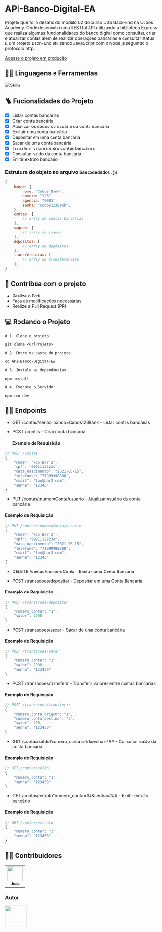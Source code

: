 # API-Banco-Digital-EA

Projeto que foi o desafio do modulo 02 do curso DDS Back-End na Cubos Academy. Onde desenvolvi uma RESTful API utilizando a biblioteca Express que realiza algumas funcionalidades do banco digital como consultar, criar e atualizar contas alem de realizar operaçoes bancarias e consultar status.
È um projeto Bacn-End utilizando JavaScript com o Node.js seguindo o protocolo http. 
  </p>

[Acesse o projeto em produção](https://github.com/ErickAlvDev/API-Banco-Digital-EA)

## :man_mechanic: Linguagens e Ferramentas

![Skills](https://skillicons.dev/icons?i=nodejs,js,express)

## :ladder: Fucionalidades do Projeto

- [x] Listar contas bancárias
- [x] Criar conta bancária
- [x] Atualizar os dados do usuário da conta bancária
- [X] Excluir uma conta bancária
- [X] Depósitar em uma conta bancária
- [X] Sacar de uma conta bancária
- [x] Transferir valores entre contas bancárias
- [x] Consultar saldo da conta bancária
- [X] Emitir extrato bancário

### Estrutura do objeto no arquivo `bancodedados.js`

```javascript
{
    banco: {
        nome: "Cubos Bank",
        numero: "123",
        agencia: "0001",
        senha: "Cubos123Bank",
    },
    contas: [
        // array de contas bancárias
    ],
    saques: [
        // array de saques
    ],
    depositos: [
        // array de depósitos
    ],
    transferencias: [
        // array de transferências
    ],
}
```

## :triangular_flag_on_post: Contribua com o projeto

- Realize o Fork
- Faça as modificações necessárias
- Realize a Pull Request (PR)

## :computer: Rodando o Projeto

```shell
# 1. Clone o projeto

git clone <urlProjeto>

# 2. Entre na pasta do projeto

cd API-Banco-Digital-EA

# 3. Instale as dependências

npm install

# 4. Execute o Servidor

npm run dev
```

## :sassy_man: Endpoints

- GET /contas?senha_banco=Cubos123Bank - Listar contas bancárias

  
- POST /contas - Criar conta bancária
  #### Exemplo de Requisição
  
```javascript
// POST /contas
{
    "nome": "Foo Bar 2",
    "cpf": "00011122234",
    "data_nascimento": "2021-03-15",
    "telefone": "71999998888",
    "email": "foo@bar2.com",
    "senha": "12345"
}
```
- PUT /contas/:numeroConta/usuario - Atualizar usuário da conta bancária
#### Exemplo de Requisição
```javascript
// PUT /contas/:numeroConta/usuario
{
    "nome": "Foo Bar 3",
    "cpf": "99911122234",
    "data_nascimento": "2021-03-15",
    "telefone": "71999998888",
    "email": "foo@bar3.com",
    "senha": "12345"
{
```

- DELETE /contas/:numeroConta - Excluir uma Conta Bancaria

- POST /transacoes/depositar - Depositar em uma Conta Bancaria
#### Exemplo de Requisição
```javascript
// POST /transacoes/depositar
{
	"numero_conta": "1",
	"valor": 1900
}
```

-  POST /transacoes/sacar - Sacar de uma conta bancária
#### Exemplo de Requisição
```javascript
// POST /transacoes/sacar
{
	"numero_conta": "1",
	"valor": 1900,
    "senha": "123456"
}
```

-  POST /transacoes/transferir - Transferir valores entre contas bancárias
#### Exemplo de Requisição
```javascript
// POST /transacoes/transferir
{
	"numero_conta_origem": "1",
	"numero_conta_destino": "2",
	"valor": 200,
	"senha": "123456"
}
```

- GET /contas/saldo?numero_conta=##&senha=### - Consultar saldo da conta bancária
#### Exemplo de Requisição
```javascript
// GET /contas/saldo
{
	"numero_conta": "1",
    "senha": "123456"
}
```

- GET /contas/extrato?numero_conta=##&senha=### - Emitir extrato bancário
#### Exemplo de Requisição
```javascript
// GET /contas/extrato
{
	"numero_conta": "1",
    "senha": "123456"
}
```

## :technologist: Contribuidores

<table>
  <tr>
    <td align="center"><a href="https://github.com/ErickAlvDev"><img src="https://avatars.githubusercontent.com/u/20779100?v=4" width="50px;" alt=""/><br /><sub><b>Jess</b></sub></a><br /></td>
  </tr>
</table>

### Autor

<a href="https://github.com/ErickAlvDev">
<img src="https://avatars.githubusercontent.com/u/20779100?v=4" width="70px" />
</a>
